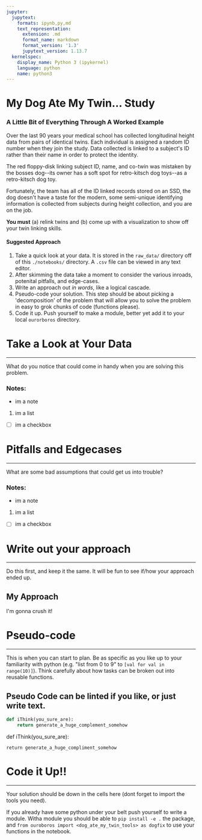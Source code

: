 ```yaml
---
jupyter:
  jupytext:
    formats: ipynb,py,md
    text_representation:
      extension: .md
      format_name: markdown
      format_version: '1.3'
      jupytext_version: 1.13.7
  kernelspec:
    display_name: Python 3 (ipykernel)
    language: python
    name: python3
---
```


# My Dog Ate My Twin... Study
### A Little Bit of Everything Through A Worked Example

Over the last 90 years your medical school has collected longitudinal height data
from pairs of identical twins. Each individual is assigned a random ID number when
they join the study. Data collected is linked to a subject's ID rather than their name
in order to protect the identity.

The red floppy-disk linking subject ID, name, and co-twin
was mistaken by the bosses dog--its owner has a soft spot for retro-kitsch dog toys--as 
a retro-kitsch dog toy.

Fortunately, the team has all of the ID linked records stored on an SSD,
the dog doesn't have a taste for the modern, some semi-unique identifying 
information is collected from subjects during height collection, and you 
are on the job.

**You must** (a) relink twins and (b) come up with a visualization to show off your twin
linking skills.

#### Suggested Approach

1. Take a quick look at your data. It is stored in the `raw_data/` directory off of
this `./notebooks/` directory. A `.csv` file can be viewed in any text editor.
1. After skimming the data take a moment to consider the various inroads, potenital
pitfalls, and edge-cases.
1. Write an approach out _in words_, like a logical cascade.
1. Pseudo-code your solution. This step should be about picking a 'decomposition' of
the problem that will allow you to solve the problem in easy to grok chunks of code 
(functions please).
1. Code it up. Push yourself to make a module, better yet add it to your local `ourorboros`
directory.



# Take a Look at Your Data
---
What do you notice that could come in handy when you are solving this problem.


### Notes:
- im a note
1. im a list
- [ ] im a checkbox


# Pitfalls and Edgecases
---
What are some bad assumptions that could get us into trouble?


### Notes:
- im a note
1. im a list
- [ ] im a checkbox


# Write out your approach
---
Do this first, and keep it the same. It will be fun to see if/how your approach ended up.


## My Approach
I'm gonna crush it!


# Pseudo-code
---
This is when you can start to plan. Be as specific as you like up to your familiarity with python (e.g. "list from 0 to 9" to `[val for val in range(10)]`). Think carefully about how tasks can be broken out into reusable functions.

<!-- #region -->
## Pseudo Code can be linted if you like, or just write text.
```python
def iThink(you_sure_are):
    return generate_a_huge_complement_somehow
```

def iThink(you_sure_are):

    return generate_a_huge_compliment_somehow
<!-- #endregion -->

# Code it Up!!
---
Your solution should be down in the cells here (dont forget to import the tools you need).

If you already have some python under your belt push yourself to write a module. Witha module you should
be able to `pip install -e .` the package, and `from ouroboros import <dog_ate_my_twin_tools> as dogfix`
to use your functions in the notebook.
